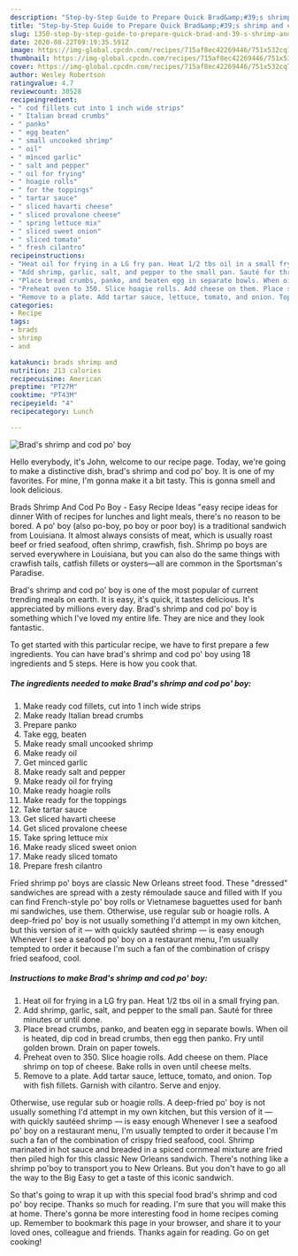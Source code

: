 ```yaml
---
description: "Step-by-Step Guide to Prepare Quick Brad&amp;#39;s shrimp and cod po&amp;#39; boy"
title: "Step-by-Step Guide to Prepare Quick Brad&amp;#39;s shrimp and cod po&amp;#39; boy"
slug: 1350-step-by-step-guide-to-prepare-quick-brad-and-39-s-shrimp-and-cod-po-and-39-boy
date: 2020-08-22T09:19:35.591Z
image: https://img-global.cpcdn.com/recipes/715af8ec42269446/751x532cq70/brads-shrimp-and-cod-po-boy-recipe-main-photo.jpg
thumbnail: https://img-global.cpcdn.com/recipes/715af8ec42269446/751x532cq70/brads-shrimp-and-cod-po-boy-recipe-main-photo.jpg
cover: https://img-global.cpcdn.com/recipes/715af8ec42269446/751x532cq70/brads-shrimp-and-cod-po-boy-recipe-main-photo.jpg
author: Wesley Robertson
ratingvalue: 4.7
reviewcount: 30528
recipeingredient:
- " cod fillets cut into 1 inch wide strips"
- " Italian bread crumbs"
- " panko"
- " egg beaten"
- " small uncooked shrimp"
- " oil"
- " minced garlic"
- " salt and pepper"
- " oil for frying"
- " hoagie rolls"
- " for the toppings"
- " tartar sauce"
- " sliced havarti cheese"
- " sliced provalone cheese"
- " spring lettuce mix"
- " sliced sweet onion"
- " sliced tomato"
- " fresh cilantro"
recipeinstructions:
- "Heat oil for frying in a LG fry pan. Heat 1/2 tbs oil in a small frying pan."
- "Add shrimp, garlic, salt, and pepper to the small pan. Sauté for three minutes or until done."
- "Place bread crumbs, panko, and beaten egg in separate bowls. When oil is heated, dip cod in bread crumbs, then egg then panko. Fry until golden brown. Drain on paper towels."
- "Preheat oven to 350. Slice hoagie rolls. Add cheese on them. Place shrimp on top of cheese. Bake rolls in oven until cheese melts."
- "Remove to a plate. Add tartar sauce, lettuce, tomato, and onion. Top with fish fillets. Garnish with cilantro. Serve and enjoy."
categories:
- Recipe
tags:
- brads
- shrimp
- and

katakunci: brads shrimp and 
nutrition: 213 calories
recipecuisine: American
preptime: "PT27M"
cooktime: "PT43M"
recipeyield: "4"
recipecategory: Lunch

---
```



![Brad&#39;s shrimp and cod po&#39; boy](https://img-global.cpcdn.com/recipes/715af8ec42269446/751x532cq70/brads-shrimp-and-cod-po-boy-recipe-main-photo.jpg)

Hello everybody, it's John, welcome to our recipe page. Today, we're going to make a distinctive dish, brad&#39;s shrimp and cod po&#39; boy. It is one of my favorites. For mine, I'm gonna make it a bit tasty. This is gonna smell and look delicious.

Brads Shrimp And Cod Po Boy - Easy Recipe Ideas &#34;easy recipe ideas for dinner With of recipes for lunches and light meals, there&#39;s no reason to be bored. A po&#39; boy (also po-boy, po boy or poor boy) is a traditional sandwich from Louisiana. It almost always consists of meat, which is usually roast beef or fried seafood, often shrimp, crawfish, fish. Shrimp po boys are served everywhere in Louisiana, but you can also do the same things with crawfish tails, catfish fillets or oysters—all are common in the Sportsman&#39;s Paradise.

Brad&#39;s shrimp and cod po&#39; boy is one of the most popular of current trending meals on earth. It is easy, it's quick, it tastes delicious. It's appreciated by millions every day. Brad&#39;s shrimp and cod po&#39; boy is something which I've loved my entire life. They are nice and they look fantastic.


To get started with this particular recipe, we have to first prepare a few ingredients. You can have brad&#39;s shrimp and cod po&#39; boy using 18 ingredients and 5 steps. Here is how you cook that.

<!--inarticleads1-->

##### The ingredients needed to make Brad&#39;s shrimp and cod po&#39; boy:

1. Make ready  cod fillets, cut into 1 inch wide strips
1. Make ready  Italian bread crumbs
1. Prepare  panko
1. Take  egg, beaten
1. Make ready  small uncooked shrimp
1. Make ready  oil
1. Get  minced garlic
1. Make ready  salt and pepper
1. Make ready  oil for frying
1. Make ready  hoagie rolls
1. Make ready  for the toppings
1. Take  tartar sauce
1. Get  sliced havarti cheese
1. Get  sliced provalone cheese
1. Take  spring lettuce mix
1. Make ready  sliced sweet onion
1. Make ready  sliced tomato
1. Prepare  fresh cilantro


Fried shrimp po&#39; boys are classic New Orleans street food. These &#34;dressed&#34; sandwiches are spread with a zesty rémoulade sauce and filled with If you can find French-style po&#39; boy rolls or Vietnamese baguettes used for banh mi sandwiches, use them. Otherwise, use regular sub or hoagie rolls. A deep-fried po&#39; boy is not usually something I&#39;d attempt in my own kitchen, but this version of it — with quickly sautéed shrimp — is easy enough Whenever I see a seafood po&#39; boy on a restaurant menu, I&#39;m usually tempted to order it because I&#39;m such a fan of the combination of crispy fried seafood, cool. 

<!--inarticleads2-->

##### Instructions to make Brad&#39;s shrimp and cod po&#39; boy:

1. Heat oil for frying in a LG fry pan. Heat 1/2 tbs oil in a small frying pan.
1. Add shrimp, garlic, salt, and pepper to the small pan. Sauté for three minutes or until done.
1. Place bread crumbs, panko, and beaten egg in separate bowls. When oil is heated, dip cod in bread crumbs, then egg then panko. Fry until golden brown. Drain on paper towels.
1. Preheat oven to 350. Slice hoagie rolls. Add cheese on them. Place shrimp on top of cheese. Bake rolls in oven until cheese melts.
1. Remove to a plate. Add tartar sauce, lettuce, tomato, and onion. Top with fish fillets. Garnish with cilantro. Serve and enjoy.


Otherwise, use regular sub or hoagie rolls. A deep-fried po&#39; boy is not usually something I&#39;d attempt in my own kitchen, but this version of it — with quickly sautéed shrimp — is easy enough Whenever I see a seafood po&#39; boy on a restaurant menu, I&#39;m usually tempted to order it because I&#39;m such a fan of the combination of crispy fried seafood, cool. Shrimp marinated in hot sauce and breaded in a spiced cornmeal mixture are fried then piled high for this classic New Orleans sandwich. There&#39;s nothing like a shrimp po&#39;boy to transport you to New Orleans. But you don&#39;t have to go all the way to the Big Easy to get a taste of this iconic sandwich. 

So that's going to wrap it up with this special food brad&#39;s shrimp and cod po&#39; boy recipe. Thanks so much for reading. I'm sure that you will make this at home. There's gonna be more interesting food in home recipes coming up. Remember to bookmark this page in your browser, and share it to your loved ones, colleague and friends. Thanks again for reading. Go on get cooking!

